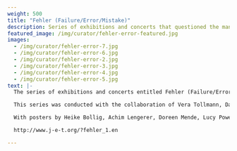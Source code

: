 ```yaml
---
weight: 500
title: "Fehler (Failure/Error/Mistake)"
description: Series of exhibitions and concerts that questioned the manifestation of *Fehler*.
featured_image: /img/curator/fehler-error-featured.jpg
images:
  - /img/curator/fehler-error-7.jpg
  - /img/curator/fehler-error-6.jpg
  - /img/curator/fehler-error-2.jpg
  - /img/curator/fehler-error-3.jpg
  - /img/curator/fehler-error-4.jpg
  - /img/curator/fehler-error-5.jpg
text: |-
  The series of exhibitions and concerts entitled Fehler (Failure/Error/Mistake) questioned the manifestation of Fehler and their characterisation within society, considered not as a breach of the rules but as a positive instruction for action. In a variety of ways, a range of phenomena associated with Fehler were put to productive use, and there was an affirmation and embracing of faulty material.

  This series was conducted with the collaboration of Vera Tollmann, Danh Vo, Boris Baltschun, Doreen Mende and Achim Lengerer for Jet. The “catalogue” of the Fehler series consists of six posters in one folder. The posters were produced without proofreading, by the artist Pratchaya Phinthong in Thailand using the cyanotype process.

  With posters by Heike Bollig, Achim Lengerer, Doreen Mende, Lucy Powell, Sabine Sanio, Danh Vo.   

  http://www.j-e-t.org/?fehler_1.en

---
```


